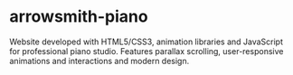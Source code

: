 # arrowsmith-piano
Website developed with HTML5/CSS3, animation libraries and JavaScript for professional piano studio.
Features parallax scrolling, user-responsive animations and interactions and modern design.
